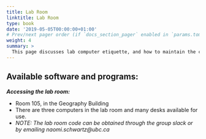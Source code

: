 ```yaml
---
title: Lab Room
linktitle: Lab Room
type: book
date: '2019-05-05T00:00:00+01:00'
# Prev/next pager order (if `docs_section_pager` enabled in `params.toml`)
weight: 4
summary: >
  This page discusses lab computer etiquette, and how to maintain the computers.
---
```

## Available software and programs:
***Accessing the lab room:***
- Room 105, in the Geography Building
- There are three computers in the lab room and many desks available for use. 
- _NOTE: The lab room code can be obtained through the group slack or by emailing naomi.schwartz@ubc.ca_
